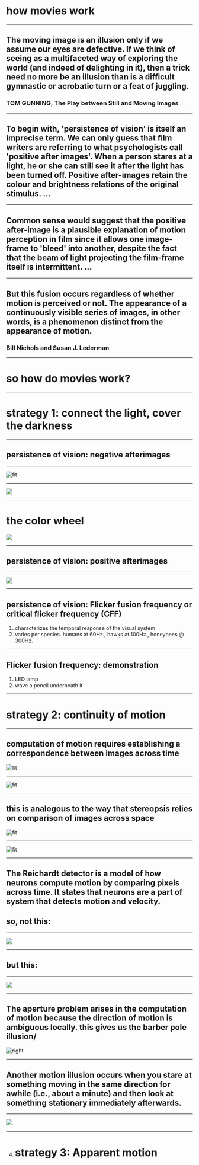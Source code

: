 # how movies work

---

## The moving image is an illusion only if we assume our eyes are defective. If we think of seeing as a multifaceted way of exploring the world (and indeed of delighting in it), then a trick need no more be an illusion than is a difficult gymnastic or acrobatic turn or a feat of juggling. 

### TOM GUNNING, The Play between Still and Moving Images

---

## To begin with, 'persistence of vision' is itself an imprecise term. We can only guess that film writers are referring to what psychologists call '**positive after images**'. When a person stares at a light, he or she can still see it after the light has been turned off. Positive after-images retain the colour and brightness relations of the original stimulus. ...

---

## Common sense would suggest that the positive after-image is a plausible explanation of motion perception in film since it allows one image-frame to 'bleed' into another, despite the fact that the beam of light projecting the film-frame itself is intermittent. ...

---

## But this fusion occurs regardless of whether motion is perceived or not. The appearance of a continuously visible series of images, in other words, **is a phenomenon distinct from the appearance of motion**.

### Bill Nichols and Susan J. Lederman

---

# so how do movies work?

---

# strategy 1: **connect the light, cover the darkness**

---

## persistence of vision: **negative afterimages**

---

![fit](http://images-mediawiki-sites.thefullwiki.org/02/3/4/4/8116362531090483.gif)

---

![](http://cosmouk.cdnds.net/15/27/1435743875-negative-afterimage.jpg)

---

# the color wheel

![](http://www.timvandevall.com/wp-content/uploads/2013/08/Color-Wheel-Template-02.png)

---

## persistence of vision: **positive afterimages**

---

![](https://youtu.be/exjeMwxLFUY)

---

## persistence of vision: **Flicker fusion frequency** or **critical flicker frequency (CFF)**

1. characterizes the temporal response of the visual system
2. varies per species. humans at 60Hz., hawks at 100Hz., honeybees @ 300Hz.

---

## Flicker fusion frequency: demonstration

1. LED lamp
2. wave a pencil underneath it

---

# strategy 2: **continuity of motion**

---

## computation of motion requires establishing a correspondence between images across time

![fit](http://engineeringsociety.co.uk/wpimages/boomcircle.jpg)

---

![fit](http://engineeringsociety.co.uk/wpimages/boomcircle.jpg)

---

## this is analogous to the way that stereopsis relies on comparison of images across space

![fit](https://csecar.files.wordpress.com/2011/11/stereo.gif)

---

![fit](https://csecar.files.wordpress.com/2011/11/stereo.gif)

---

## The Reichardt detector is a model of how neurons compute motion by comparing pixels across time. It states that neurons are a part of system that detects motion and velocity. 

## so, **not this:**

---

![](http://www.mycoolbackgrounds.com/backgrounds/22921/Journey%20in%20Motion,%20Great%20Smoky%20Mountains%20National%20Park,%20Tennessee.jpg)

---

## but this:

---

![](https://upload.wikimedia.org/wikipedia/commons/c/c2/Elephantsdream_vectorstill06.png)

---

## The aperture problem arises in the computation of motion because the direction of motion is ambiguous locally. this gives us the barber pole illusion/

![right](https://upload.wikimedia.org/wikipedia/commons/3/39/Barberpole_illusion_animated.gif)

---

## Another motion illusion occurs when you stare at something moving in the same direction for awhile (i.e., about a minute) and then look at something stationary immediately afterwards.

---

![](https://youtu.be/qLDKcZB8Eaw).

---


4. # strategy 3: **Apparent motion**
